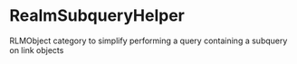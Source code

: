 # RealmSubqueryHelper
RLMObject category to simplify performing a query containing a subquery on link objects
